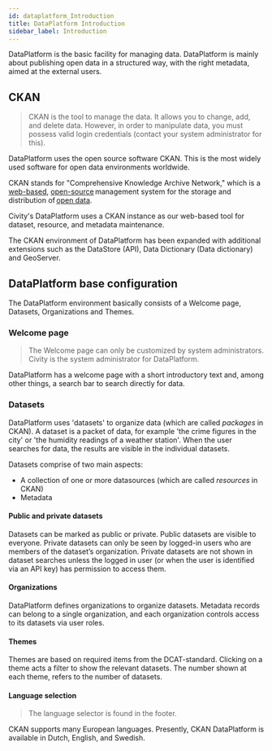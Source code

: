 ```yaml
---
id: dataplatform_Introduction
title: DataPlatform Introduction
sidebar_label: Introduction
---
```


DataPlatform is the basic facility for managing data. DataPlatform is mainly about publishing open data in a structured way, with the right metadata, aimed at the external users.

<!-- The portal is the website for data-consumers, where they can find datasets (contained in CKAN), themes, showcases and stories. The portal is a user friendly interface for presenting, searching and providing data that is stored in CKAN. -->

## CKAN

> CKAN is the tool to manage the data. It allows you to change, add, and delete data. However, in order to manipulate data, you must possess valid login credentials (contact your system administrator for this).

DataPlatform uses the open source software CKAN. This is the most widely used software for open data environments worldwide.

CKAN stands for "Comprehensive Knowledge Archive Network," which is a <a href="https://en.wikipedia.org/wiki/Web_application" target="_blank">web-based</a>, <a href="https://en.wikipedia.org/wiki/Open-source_software" target="_blank">open-source</a> management system for the storage and distribution of <a href="https://en.wikipedia.org/wiki/Open_data" target="_blank">open data</a>.

Civity's DataPlatform uses a CKAN instance as our web-based tool for dataset, resource, and metadata maintenance.

<!-- You may find our CKAN instance at <a href="https://ckan.dataplatform.nl/" target="_blank">ckan.dataplatform.nl</a>. -->

The CKAN environment of DataPlatform has been expanded with additional extensions such as the DataStore (API), Data Dictionary (Data dictionary) and GeoServer.

## DataPlatform base configuration

The DataPlatform environment basically consists of a Welcome page, Datasets, Organizations and Themes.

### Welcome page

> The Welcome page can only be customized by system administrators. Civity is the system administrator for DataPlatform.

DataPlatform has a welcome page with a short introductory text and, among other things, a search bar to search directly for data.

### Datasets

DataPlatform uses 'datasets' to organize data (which are called _packages_ in CKAN). A dataset is a packet of data, for example 'the crime figures in the city' or 'the humidity readings of a weather station'. When the user searches for data, the results are visible in the individual datasets.

Datasets comprise of two main aspects:

- A collection of one or more datasources (which are called _resources_ in CKAN)
- Metadata

#### Public and private datasets

Datasets can be marked as public or private. Public datasets are visible to everyone. Private datasets can only be seen by logged-in users who are members of the dataset’s organization. Private datasets are not shown in dataset searches unless the logged in user (or when the user is identified via an API key) has permission to access them.

#### Organizations

DataPlatform defines organizations to organize datasets. Metadata records can belong to a single organization, and each organization controls access to its datasets via user roles.

#### Themes

Themes are based on required items from the DCAT-standard. Clicking on a theme acts a filter to show the relevant datasets. The number shown at each theme, refers to the number of datasets.

<!-- ### Other options and settings

Differs depending on the customer. -->

#### Language selection

> The language selector is found in the footer.

CKAN supports many European languages. Presently, CKAN DataPlatform is available in Dutch, English, and Swedish.
